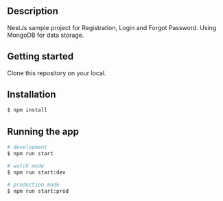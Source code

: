 
## Description

NestJs sample project for Registration, Login and Forgot Password. Using MongoDB for data storage.

## Getting started

Clone this repository on your local.

## Installation

```bash
$ npm install
```

## Running the app

```bash
# development
$ npm run start

# watch mode
$ npm run start:dev

# production mode
$ npm run start:prod
```
